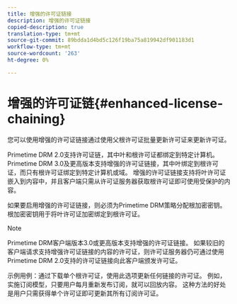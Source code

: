 ```yaml
---
title: 增强的许可证链接
description: 增强的许可证链接
copied-description: true
translation-type: tm+mt
source-git-commit: 89bdda1d4bd5c126f19ba75a819942df901183d1
workflow-type: tm+mt
source-wordcount: '263'
ht-degree: 0%

---
```



# 增强的许可证链{#enhanced-license-chaining}

您可以使用增强的许可证链接通过使用父根许可证批量更新许可证来更新许可证。

Primetime DRM 2.0支持许可证链，其中叶和根许可证都绑定到特定计算机。 Primetime DRM 3.0及更高版本支持增强的许可证链接，其中叶绑定到根许可证，而只有根许可证绑定到特定计算机或域。 增强的许可证链接支持将叶许可证嵌入到内容中，并且客户端只需从许可证服务器获取根许可证即可使用受保护的内容。

如果要启用增强的许可证链接，则必须为Primetime DRM策略分配根加密密钥。 根加密密钥用于将叶许可证加密绑定到根许可证。

>[!NOTE]
>
>Primetime DRM客户端版本3.0或更高版本支持增强的许可证链接。 如果较旧的客户端请求支持增强许可证链接的内容的许可证，则许可证服务器仍可通过使用Primetime DRM 2.0支持的许可证链接向此客户端颁发许可证。

示例用例：通过下载单个根许可证，使用此选项更新任何链接的许可证。 例如，实施订阅模型，只要用户每月重新发布订阅，就可以回放内容。 这种方法的好处是用户只需获得单个许可证即可更新其所有订阅许可证。
